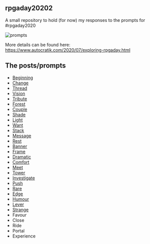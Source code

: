 ## rpgaday20202

A small repository to hold (for now) my responses to the prompts for #rpgaday2020

![prompts](https://1.bp.blogspot.com/-Vv_YRBzsd_c/Xvn1K7yWZkI/AAAAAAAADeI/lgtXWzEWiTQd1kb_nc8BhKL6Kvbel9T0wCPcBGAYYCw/w625-h625/RPGaDAY2020modified.png)

More details can be found here: https://www.autocratik.com/2020/07/exploring-rpgaday.html

## The posts/prompts

* [Beginning](01-beginning.md)
* [Change](02-change.md)
* [Thread](03-thread.md)
* [Vision](04-vision.md)
* [Tribute](05-tribute.md)
* [Forest](06-forest.md)
* [Couple](07-couple.md)
* [Shade](08-shade.md)
* [Light](09-shade.md)
* [Want](10-want.md)
* [Stack](11-stack.md)
* [Message](12-message.md)
* [Rest](13-rest.md)
* [Banner](14-banner.md)
* [Frame](15-frame.md)
* [Dramatic](16-dramatic.md)
* [Comfort](17-comfort.md)
* [Meet](18-meet.md)
* [Tower](19-tower.md)
* [Investigate](20-investigate.md)
* [Push](21-push.md)
* [Rare](22-rare.md)
* [Edge](23-edge.md)
* [Humour](24-humour.md)
* [Lever](25-lever.md)
* [Strange](26-strainge.md)
* Favour
* Close
* Ride
* Portal
* Experience